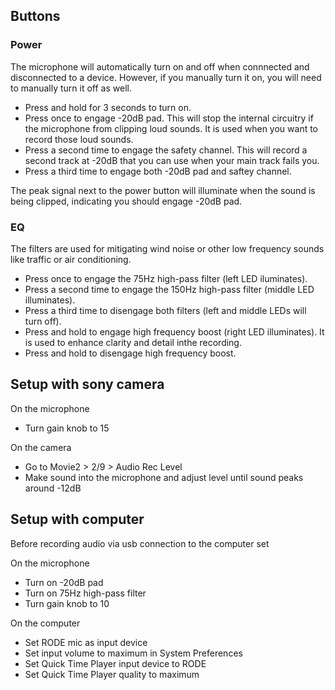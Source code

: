 ## Buttons

### Power

The microphone will automatically turn on and off when connnected and disconnected to a device. However, if you manually turn it on, you will need to manually turn it off as well.

- Press and hold for 3 seconds to turn on.
- Press once to engage -20dB pad. This will stop the internal circuitry if the microphone from clipping loud sounds. It is used when you want to record those loud sounds.
- Press a second time to engage the safety channel. This will record a second track at -20dB that you can use when your main track fails you.
- Press a third time to engage both -20dB pad and saftey channel.

The peak signal next to the power button will illuminate when the sound is being clipped, indicating you should engage -20dB pad.

### EQ

The filters are used for mitigating wind noise or other low frequency sounds like traffic or air conditioning.

- Press once to engage the 75Hz high-pass filter (left LED iluminates).
- Press a second time to engage the 150Hz high-pass filter (middle LED illuminates).
- Press a third time to disengage both filters (left and middle LEDs will turn off).
- Press and hold to engage high frequency boost (right LED illuminates). It is used to enhance clarity and detail inthe recording.
- Press and hold to disengage high frequency boost.

## Setup with sony camera

On the microphone

- Turn gain knob to 15

On the camera

- Go to Movie2 > 2/9 > Audio Rec Level
- Make sound into the microphone and adjust level until sound peaks around -12dB

## Setup with computer

Before recording audio via usb connection to the computer set

On the microphone

- Turn on -20dB pad
- Turn on 75Hz high-pass filter
- Turn gain knob to 10

On the computer

- Set RODE mic as input device
- Set input volume to maximum in System Preferences
- Set Quick Time Player input device to RODE
- Set Quick Time Player quality to maximum
